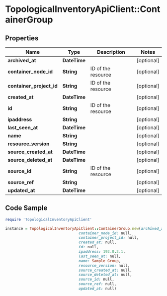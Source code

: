 # TopologicalInventoryApiClient::ContainerGroup

## Properties

Name | Type | Description | Notes
------------ | ------------- | ------------- | -------------
**archived_at** | **DateTime** |  | [optional] 
**container_node_id** | **String** | ID of the resource | [optional] 
**container_project_id** | **String** | ID of the resource | [optional] 
**created_at** | **DateTime** |  | [optional] 
**id** | **String** | ID of the resource | [optional] 
**ipaddress** | **String** |  | [optional] 
**last_seen_at** | **DateTime** |  | [optional] 
**name** | **String** |  | [optional] 
**resource_version** | **String** |  | [optional] 
**source_created_at** | **DateTime** |  | [optional] 
**source_deleted_at** | **DateTime** |  | [optional] 
**source_id** | **String** | ID of the resource | [optional] 
**source_ref** | **String** |  | [optional] 
**updated_at** | **DateTime** |  | [optional] 

## Code Sample

```ruby
require 'TopologicalInventoryApiClient'

instance = TopologicalInventoryApiClient::ContainerGroup.new(archived_at: null,
                                 container_node_id: null,
                                 container_project_id: null,
                                 created_at: null,
                                 id: null,
                                 ipaddress: 192.0.2.1,
                                 last_seen_at: null,
                                 name: Sample Group,
                                 resource_version: null,
                                 source_created_at: null,
                                 source_deleted_at: null,
                                 source_id: null,
                                 source_ref: null,
                                 updated_at: null)
```


